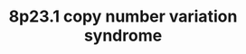 ---
annotations:
- id: PW:0000013
  parent: disease pathway
  type: Pathway Ontology
  value: disease pathway
- id: DOID:0060429
  parent: genetic disease
  type: Disease Ontology
  value: chromosomal duplication syndrome
authors:
- RensEikelboom
- Egonw
- Fehrhart
- AlexanderPico
communities:
- RareDiseases
description: Pathway of relevant genes on the chromosome 8p23.1 duplication / deletion
  syndrome
last-edited: 2023-05-01
organisms:
- Homo sapiens
redirect_from:
- /index.php/Pathway:WP5346
- /instance/WP5346
- /instance/WP5346_r126453
revision: r126453
schema-jsonld:
- '@context': https://schema.org/
  '@id': https://wikipathways.github.io/pathways/WP5346.html
  '@type': Dataset
  creator:
    '@type': Organization
    name: WikiPathways
  description: Pathway of relevant genes on the chromosome 8p23.1 duplication / deletion
    syndrome
  keywords:
  - AXIN1
  - BLK
  - BTK
  - CDH5
  - CLDN23
  - CTSB
  - ERI1
  - FDFT1
  - FGF3 Promotor
  - FYN
  - GATA4
  - HEPACAM2
  - LYN
  - MEPE
  - MFHAS1
  - MSRA
  - MTMR6
  - MTMR7
  - MTMR8
  - MTMR9
  - NEIL2
  - NKX6-1
  - NUMA1
  - PDX1
  - PINX1
  - PPP1R3B
  - PRAG1
  - PRSS55
  - RHOA
  - RND2
  - RP1L1
  - SLBP
  - SOX7
  - TBX5
  - TERF1
  - TERT
  - TLR2
  - TLR4
  - TNKS
  license: CC0
  name: 8p23.1 copy number variation syndrome
seo: CreativeWork
title: 8p23.1 copy number variation syndrome
wpid: WP5346
---